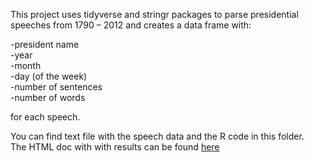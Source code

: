 This project uses tidyverse and stringr packages to parse presidential speeches from 1790 – 2012 and creates a data frame with:     
   
-president name   
-year   
-month      
-day (of the week)    
-number of sentences  
-number of words  

for each speech.   

You can find text file with the speech data and the R code in this folder.   
The HTML doc with with results can be found [here](http://clairepang.com/wp-content/uploads/2017/12/TextMining.html)
